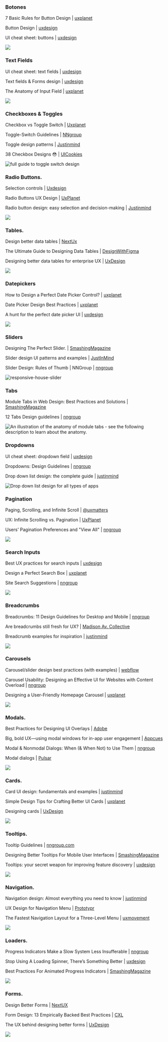 ### Botones

7 Basic Rules for Button Design | [uxplanet](https://uxplanet.org/7-basic-rules-for-button-design-63dcdf5676b4)

Button Design | [uxdesign](https://uxdesign.cc/button-design-user-interface-components-series-85243b6736c7)

UI cheat sheet: buttons | [uxdesign](https://uxdesign.cc/ui-cheat-sheets-buttons-7329ed9d6112)


![](https://miro.medium.com/max/2500/1*QzaIjaFt_H9ui9NxeZtD2Q.jpeg)


### Text Fields

UI cheat sheet: text fields | [uxdesign](https://uxdesign.cc/ui-cheat-sheet-text-fields-2152112615f8)

Text fields & Forms design | [uxdesign](https://uxdesign.cc/text-fields-forms-design-ui-components-series-2b32b2beebd0)

The Anatomy of Input Field | [uxplanet](https://uxplanet.org/the-anatomy-of-input-field-c3ef863e01d7)

![](https://miro.medium.com/max/2500/1*kIgFEQYSKMk2DSW-yff5jg.jpeg)



### Checkboxes & Toggles

Checkbox vs Toggle Switch | [Uxplanet](https://uxplanet.org/checkbox-vs-toggle-switch-7fc6e83f10b8)  
  
Toggle-Switch Guidelines | [NNgroup](https://www.nngroup.com/articles/toggle-switch-guidelines/)  
  
Toggle design patterns | [Justinmind](https://www.justinmind.com/blog/toggle-design-patterns-examples/)

38 Checkbox Designs 😳 | [UICookies](https://uicookies.com/css-checkbox/)

![full guide to toggle switch design](https://assets.justinmind.com/wp-content/uploads/2020/05/toggle-switch-design.png)


### Radio Buttons.  
  
Selection controls | [Uxdesign](https://uxdesign.cc/selection-controls-ui-component-series-3badc0bdb546)  
  
Radio Buttons UX Design | [UxPlanet](https://uxplanet.org/radio-buttons-ux-design-588e5c0a50dc)  
  
Radio button design: easy selection and decision-making | [Justinmind](https://www.justinmind.com/blog/radio-button-design-examples/)


![](https://miro.medium.com/max/2500/1*eu7j_z2jyUOU7XJSgVxOIA.jpeg)


### Tables.  
  
Design better data tables | [NextUx](https://medium.com/nextux/design-better-data-tables-4ecc99d23356)  
  
The Ultimate Guide to Designing Data Tables  | [DesignWithFigma](https://medium.com/design-with-figma/the-ultimate-guide-to-designing-data-tables-7db29713a85a)  
  
Designing better data tables for enterprise UX  | [UxDesign](https://uxdesign.cc/data-table-for-enterprise-ux-cb48fb9fdf1e)

![](https://miro.medium.com/max/6452/1*LkvMHNkwy86n4kfMFWWRoQ.png)


### Datepickers
  
How to Design a Perfect Date Picker Control?  | [uxplanet](https://uxplanet.org/how-to-design-a-perfect-date-picker-control-7f47d1290c3a)  
  
Date Picker Design Best Practices  | [uxplanet](https://uxplanet.org/date-picker-design-best-practices-41bd522f10a5)  
  
A hunt for the perfect date picker UI | [uxdesign](https://uxdesign.cc/date-picker-design-5c5ef8f35286)

![](https://miro.medium.com/max/1200/1*M8lFVNXQ979kIRhgfk9W5A.png)

### Sliders  
  
Designing The Perfect Slider. | [SmashingMagazine](https://www.smashingmagazine.com/2017/07/designing-perfect-slider/)  
  
Slider design UI patterns and examples | [JustInMind](https://www.justinmind.com/blog/slider-design-web/)  
  
Slider Design: Rules of Thumb | NNGroup | [nngroup](https://www.nngroup.com/articles/gui-slider-controls/)

![responsive-house-slider](https://cloud.netlifyusercontent.com/assets/344dbf88-fdf9-42bb-adb4-46f01eedd629/7a25d454-177c-416a-a1dc-19abcf71c4a7/responsive-house.gif)

### Tabs

Module Tabs in Web Design: Best Practices and Solutions  | [SmashingMagazine](https://www.smashingmagazine.com/2009/06/module-tabs-in-web-design-best-practices-and-solutions/)  
  
12 Tabs Design guidelines | [nngroup](https://www.nngroup.com/articles/tabs-used-right/)

![An illustration of the anatomy of module tabs - see the following description to learn about the anatomy.](https://cloud.netlifyusercontent.com/assets/344dbf88-fdf9-42bb-adb4-46f01eedd629/ddb78f23-ce71-4700-b255-5e71ab55ab9d/anatomy.gif)

### Dropdowns  
  
UI cheat sheet: dropdown field | [uxdesign](https://uxdesign.cc/ui-cheat-sheet-dropdown-field-a30025c0f432)  
  
Dropdowns: Design Guidelines  | [nngroup](https://www.nngroup.com/articles/drop-down-menus/)


Drop down list design: the complete guide | [justinmind](https://www.justinmind.com/blog/drop-down-list-design/)

![Drop down list design for all types of apps](https://assets.justinmind.com/wp-content/uploads/2020/05/drop-down-list-design-guidelines-websites-apps.png)


### Pagination  
  
Paging, Scrolling, and Infinite Scroll | [@uxmatters](https://www.uxmatters.com/mt/archives/2018/11/paging-scrolling-and-infinite-scroll.php)  
  
UX: Infinite Scrolling vs. Pagination | [UxPlanet](https://uxplanet.org/ux-infinite-scrolling-vs-pagination-1030d29376f1)  
  
Users' Pagination Preferences and "View All" | [nngroup](https://www.nngroup.com/articles/item-list-view-all/)

![](https://miro.medium.com/max/870/1*_ilHSOk2pIR9H_amXr24tw.png)


### Search Inputs

Best UX practices for search inputs  | [uxdesign](https://uxdesign.cc/best-ux-practices-for-search-inputs-c44dba565448)  
  
Design a Perfect Search Box | [uxplanet](https://uxplanet.org/design-a-perfect-search-box-b6baaf9599c)

Site Search Suggestions | [nngroup](https://www.nngroup.com/articles/site-search-suggestions/)

![](https://miro.medium.com/max/486/1*yDYzrHSilCz5saV0oGoEKg.png)

### Breadcrumbs

Breadcrumbs: 11 Design Guidelines for Desktop and Mobile  | [nngroup](https://www.nngroup.com/articles/breadcrumbs/)  
  
Are breadcrumbs still fresh for UX?  | [Madison Av. Collective](https://medium.com/madison-ave-collective/are-breadcrumbs-still-fresh-for-ux-6e72b0f96e9b)

Breadcrumb examples for inspiration | [justinmind](https://www.justinmind.com/blog/breadcrumb-examples/)

![](https://miro.medium.com/max/1602/1*GLbIhPcc-1HF59UiGLrgJA.png)


### Carousels

Carousel/slider design best practices (with examples) | [webflow](https://webflow.com/blog/carousel-slider-design-best-practices)

Carousel Usability: Designing an Effective UI for Websites with Content Overload  | [nngroup](https://www.nngroup.com/articles/designing-effective-carousels/)

Designing a User-Friendly Homepage Carousel  | [uxplanet](https://uxplanet.org/designing-a-user-friendly-homepage-carousel-f664c9f2b50e)

![](https://miro.medium.com/max/800/1*O7YiF_LB57buGwuo2fxKrA.gif)


### Modals.  
  
Best Practices for Designing UI Overlays | [Adobe](https://xd.adobe.com/ideas/process/ui-design/best-practices-for-designing-overlays/)  
  
Big, bold UX—using modal windows for in-app user engagement | [Appcues](https://www.appcues.com/blog/modal-dialog-windows)  
  
Modal & Nonmodal Dialogs: When (& When Not) to Use Them  | [nngroup](https://www.nngroup.com/articles/modal-nonmodal-dialog/)  
  
Modal dialogs  | [Pulsar](https://medium.com/pulsar/modern-enterprise-ui-design-part-2-modal-dialogs-2ccd3cc33c92)

![](https://miro.medium.com/max/4320/1*t1BTy_kRtbh13uxLMvuZtA.png)

### Cards.  
  
Card UI design: fundamentals and examples  | [justinmind](https://www.justinmind.com/blog/cards-ui-design/)  
  
Simple Design Tips for Crafting Better UI Cards  | [uxplanet](https://uxplanet.org/simple-design-tips-for-crafting-better-ui-cards-19c1ac31a44e)  
  
Designing cards | [UxDesign](https://uxdesign.cc/designing-cards-for-beginners-9ed9454d27f6)

![](https://miro.medium.com/max/1986/1*wGiSEeAITqrx-10lLoIMqA.jpeg)

### Tooltips.  
  
Tooltip Guidelines  | [nngroup.com](https://www.nngroup.com/articles/tooltip-guidelines/)  
  
Designing Better Tooltips For Mobile User Interfaces  | [SmashingMagazine](https://www.smashingmagazine.com/2021/02/designing-tooltips-mobile-user-interfaces/)  
  
Tooltips: your secret weapon for improving feature discovery | [uxdesign](https://uxdesign.cc/tooltips-your-secret-weapon-for-improving-deature-discovery-e1c380562f2e)

![](https://miro.medium.com/max/320/1*fy9DRHOBf3xwj2_rulwfwg.jpeg)


### Navigation.  
  
Navigation design: Almost everything you need to know  | [justinmind](https://www.justinmind.com/blog/navigation-design-almost-everything-you-need-to-know/)  
  
UX Design for Navigation Menu | [Prototypr](https://blog.prototypr.io/ux-design-for-navigation-menus-d9875c91a7ea)  
  
The Fastest Navigation Layout for a Three-Level Menu | [uxmovement](https://uxmovement.medium.com/the-fastest-navigation-layout-for-a-three-level-menu-b0480e2f11a2)

![](https://miro.medium.com/max/1040/0*6KM6RsBBDrBIdDMa.png)


### Loaders.  
  
Progress Indicators Make a Slow System Less Insufferable  | [nngroup](https://www.nngroup.com/articles/progress-indicators/)  
  
Stop Using A Loading Spinner, There’s Something Better  | [uxdesign](https://uxdesign.cc/stop-using-a-loading-spinner-theres-something-better-d186194f771e)  
  
Best Practices For Animated Progress Indicators | [SmashingMagazine](https://www.smashingmagazine.com/2016/12/best-practices-for-animated-progress-indicators/)

![](https://miro.medium.com/max/720/1*ydZ4UjEWlWQC46V_MYq9iw.png)

### Forms.  
  
Design Better Forms | [NextUX](https://medium.com/nextux/design-better-forms-96fadca0f49c)  
  
Form Design: 13 Empirically Backed Best Practices | [CXL](https://cxl.com/blog/form-design-best-practices/)  
  
The UX behind designing better forms | [UxDesign](https://uxdesign.cc/the-ux-behind-designing-better-forms-d6ebe7a817d2)

![](https://miro.medium.com/max/3334/1*CrkpS2h0AEydKvbuiWP1yA.jpeg)